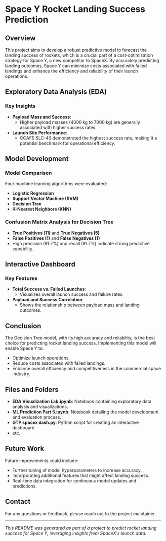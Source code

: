 # Space Y Rocket Landing Success Prediction

## Overview

This project aims to develop a robust predictive model to forecast the landing success of rockets, which is a crucial part of a cost-optimization strategy for Space Y, a new competitor to SpaceX. By accurately predicting landing outcomes, Space Y can minimize costs associated with failed landings and enhance the efficiency and reliability of their launch operations.

## Exploratory Data Analysis (EDA)

### Key Insights
- **Payload Mass and Success**:
  - Higher payload masses (4000 kg to 7000 kg) are generally associated with higher success rates.
- **Launch Site Performance**:
  - CCAFS SLC-40 demonstrated the highest success rate, making it a potential benchmark for operational efficiency.


## Model Development

### Model Comparison
Four machine learning algorithms were evaluated:
- **Logistic Regression**
- **Support Vector Machine (SVM)**
- **Decision Tree**
- **K-Nearest Neighbors (KNN)**

### Confusion Matrix Analysis for Decision Tree
- **True Positives (11)** and **True Negatives (5)**
- **False Positives (1)** and **False Negatives (1)**
- High precision (91.7%) and recall (91.7%) indicate strong predictive capability.

## Interactive Dashboard

### Key Features
- **Total Success vs. Failed Launches**:
  - Visualizes overall launch success and failure rates.
- **Payload and Success Correlation**:
  - Shows the relationship between payload mass and landing outcomes.

## Conclusion

The Decision Tree model, with its high accuracy and reliability, is the best choice for predicting rocket landing success. Implementing this model will enable Space Y to:
- Optimize launch operations.
- Reduce costs associated with failed landings.
- Enhance overall efficiency and competitiveness in the commercial space industry.

## Files and Folders

- **EDA Visualization Lab.ipynb**: Notebook containing exploratory data analysis and visualizations.
- **ML Prediction Part 5.ipynb**: Notebook detailing the model development and evaluation process.
- **GTP spacex dash.py**: Python script for creating an interactive dashboard.
- etc.

## Future Work

Future improvements could include:
- Further tuning of model hyperparameters to increase accuracy.
- Incorporating additional features that might affect landing success.
- Real-time data integration for continuous model updates and predictions.

## Contact

For any questions or feedback, please reach out to the project maintainer.

---

*This README was generated as part of a project to predict rocket landing success for Space Y, leveraging insights from SpaceX's launch data.*

